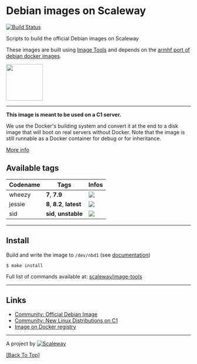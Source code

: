 # Debian images on Scaleway

[![Build Status](https://travis-ci.org/scaleway/image-debian.svg?branch=master)](https://travis-ci.org/scaleway/image-debian)

Scripts to build the official Debian images on Scaleway

These images are built using [Image Tools](https://github.com/scaleway/image-tools) and depends on the [armhf port of debian docker images](https://registry.hub.docker.com/u/armbuild/debian/).

<img src="http://upload.wikimedia.org/wikipedia/commons/4/4a/Debian-OpenLogo.svg" width="100px" />

---

**This image is meant to be used on a C1 server.**

We use the Docker's building system and convert it at the end to a disk image that will boot on real servers without Docker. Note that the image is still runnable as a Docker container for debug or for inheritance.

[More info](https://github.com/scaleway/image-tools#docker-based-builder)

## Available tags

Codename | Tags                       | Infos
---------|----------------------------|-------
wheezy   | **7**, **7.9**             | [![](https://badge.imagelayers.io/scaleway/debian:wheezy.svg)](https://imagelayers.io/?images=scaleway/debian:wheezy 'Get your own badge on imagelayers.io')
jessie   | **8**, **8.2**, **latest** | [![](https://badge.imagelayers.io/scaleway/debian:jessie.svg)](https://imagelayers.io/?images=scaleway/debian:jessie 'Get your own badge on imagelayers.io')
sid      | **sid**, **unstable**      | [![](https://badge.imagelayers.io/scaleway/debian:sid.svg)](https://imagelayers.io/?images=scaleway/debian:sid 'Get your own badge on imagelayers.io')

---

## Install

Build and write the image to `/dev/nbd1` (see [documentation](https://www.scaleway.com/docs/create_an_image_with_docker))

    $ make install

Full list of commands available at: [scaleway/image-tools](https://github.com/scaleway/image-tools/#commands)

---

## Links

- [Community: Official Debian Image](https://community.cloud.online.net/t/official-debian-image/344/11?u=manfred)
- [Community: New Linux Distributions on C1](https://community.cloud.online.net/t/official-new-linux-distributions-ubuntu-coreos-centos-fedora-arch-linux/229?u=manfred)
- [Image on Docker registry](https://registry.hub.docker.com/u/armbuild/scw-distrib-debian/)

---

A project by [![Scaleway](https://avatars1.githubusercontent.com/u/5185491?v=3&s=42)](https://www.scaleway.com/)

[[Back To Top]](#debian-images-on-scaleway)
